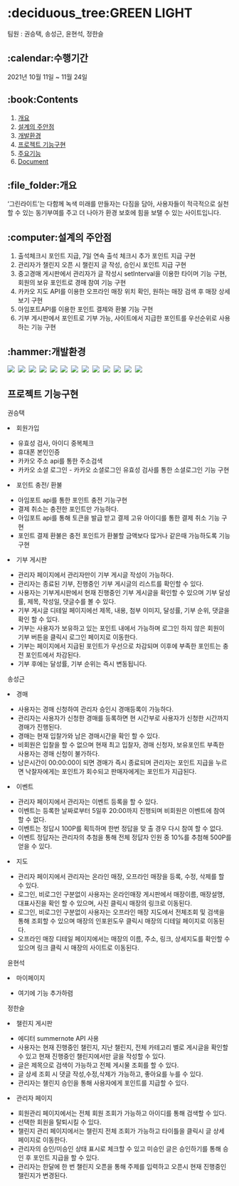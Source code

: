 <h1>:deciduous_tree:GREEN LIGHT</H1>
<p>팀원 : 권승택, 송성근, 윤현석, 정한슬</p>
<H2>:calendar:수행기간</H2>
<p>2021년 10월 11일 ~ 11월 24일</p>
<H2>:book:Contents</H2>
<ol>
  <li><a href="#">개요</a></li>
  <li><a href="#">설계의 주안점</a></li>
  <li><a href="#">개발환경</a></li>
  <li><a href="#">프로젝트 기능구현</a></li>
  <li><a href="#">주요기능</a></li>
  <li><a href="#">Document</a></li>
</ol>
<H2>:file_folder:개요</H2>
<p>
‘그린라이트’는 다함께 녹색 미래를 만들자는 다짐을 담아,
사용자들이 적극적으로 실천할 수 있는 동기부여를 주고 더 나아가 환경 보호에 힘을 보탤 수 있는 사이트입니다.
</p>
<H2>:computer:설계의 주안점</H2>
<ol>
  <li>출석체크시 포인트 지급, 7일 연속 출석 체크시 추가 포인트 지급 구현</li>
  <li>관리자가 챌린지 오픈 시 챌린지 글 작성, 승인시 포인트 지급 구현</li>
  <li>중고경매 게시판에서 관리자가 글 작성시 setInterval을 이용한 타이머 기능 구현, 회원의 보유 포인트로 경매 참여 기능 구현</li>
  <li>카카오 지도 API를 이용한 오프라인 매장 위치 확인, 원하는 매장 검색 후 매장 상세보기 구현</li>
  <li>아임포트API를 이용한 포인트 결제와 환불 기능 구현</li>
  <li>기부 게시판에서 포인트로 기부 가능, 사이트에서 지급한 포인트를 우선순위로 사용하는 기능 구현</li>
</ol>
<H2>:hammer:개발환경</H2>
<span><img src="https://img.shields.io/badge/Java-blue?style=flat-square&logo=Java&logoColor=white"/></span>&nbsp;
<span><img src="https://img.shields.io/badge/Visual Studio Code-9cf?style=flat-square&logo=Visual Studio Code&logoColor=white"/></span>&nbsp;
<span><img src="https://img.shields.io/badge/Eclipse IDE-blueviolet?style=flat-square&logo=Eclipse IDE&logoColor=white"/></span>&nbsp;
<span><img src="https://img.shields.io/badge/Html-red?style=flat-square&logo=HTML5&logoColor=white"/></span>&nbsp;
<span><img src="https://img.shields.io/badge/CSS-blue?style=flat-square&logo=CSS3&logoColor=white"/></span>&nbsp;
<span><img src="https://img.shields.io/badge/JavaScript-brightgreen?style=flat-square&logo=JavaScript&logoColor=white"/></span>&nbsp;
<span><img src="https://img.shields.io/badge/jQuery-lightgray?style=flat-square&logo=jQuery&logoColor=white"/></span>&nbsp;
<span><img src="https://img.shields.io/badge/Spring-brightgreen?style=flat-square&logo=Spring&logoColor=white"/></span>&nbsp;
<span><img src="https://img.shields.io/badge/MyBatis-black?style=flat-square&logo=&logoColor=white"/></span>&nbsp;
<span><img src="https://img.shields.io/badge/Oracle-orange?style=flat-square&logo=Oracle&logoColor=white"/></span>&nbsp;
<span><img src="https://img.shields.io/badge/Apache Tomcat-red?style=flat-square&logo=Apache Tomcat&logoColor=white"/></span>&nbsp;
<span><img src="https://img.shields.io/badge/Bootstrap-blueviolet?style=flat-square&logo=Bootstrap&logoColor=white"/></span>&nbsp;
<span><img src="https://img.shields.io/badge/Github-black?style=flat-square&logo=GitHub&logoColor=white"/></span>&nbsp;
<H2>프로젝트 기능구현</H2>
<p>권승택</p>
<li>회원가입</li>
<ul>
  <li>유효성 검사, 아이디 중복체크</li>
  <li>휴대폰 본인인증</li>
  <li>카카오 주소 api를 통한 주소검색</li>
  <li>카카오 소셜 로그인 - 카카오 소셜로그인 유효성 검사를 통한 소셜로그인 기능 구현</li>
</ul>
<li>포인트 충전/ 환불</li>
<ul>
  <li>아임포트 api를 통한 포인트 충전 기능구현</li>
  <li>결제 취소는 충전한 포인트만 가능하다.</li>
  <li>아임포트 api를 통해 토큰을 발급 받고 결제 고유 아이디를 통한 결제 취소 기능 구현</li>
  <li>포인트 결제 환불은 충전 포인트가 환불할 금액보다 많거나 같은때 가능하도록 기능 구현</li>
</ul>
<li>기부 게시판</li>
<ul>
  <li>관리자 페이지에서 관리자만이 기부 게시글 작성이 가능하다.</li>
  <li>관리자는 종료된 기부, 진행중인 기부 게시글의 리스트를 확인할 수 있다.</li>
  <li>사용자는 기부게시판에서 현재 진행중인 기부 게시글을 확인할 수 있으며 기부 달성률, 제목, 작성일, 댓글수를 볼 수 있다.</li>
  <li>기부 게시글 디테일 페이지에선 제목, 내용, 첨부 이미지, 달성률, 기부 순위, 댓글을 확인 할 수 있다.</li>
  <li>기부는 사용자가 보유하고 있는 포인트 내에서 가능하며 로그인 하지 않은 회원이 기부 버튼을 클릭시 로그인 페이지로 이동한다.</li>
  <li>기부는 페이지에서 지급된 포인트가 우선으로 차감되며 이후에 부족한 포인트는 충전 포인트에서 차감된다.</li>
  <li>기부 후에는 달성률, 기부 순위는 즉시 변동됩니다.</li>
</ul>
<p>송성근</p>
<li>경매</li>
<ul>
  <li>사용자는 경매 신청하여 관리자 승인시 경매등록이 가능하다.</li>
  <li>관리자는 사용자가 신청한 경매를 등록하면 현 시간부로 사용자가 신청한 시간까지 경매가 진행된다.</li>
  <li>경매는 현재 입찰가와 남은 경매시간을 확인 할 수 있다.</li>
  <li>비회원은 입찰을 할 수 없으며 현재 최고 입찰자, 경매 신청자, 보유포인트 부족한 사용자는 경매 신청이 불가하다.</li>
  <li>남은시간이 00:00:00이 되면 경매가 즉시 종료되며 관리자는 포인트 지급을 누르면 낙찰자에게는 포인트가 회수되고 판매자에게는 포인트가 지급된다.</li>
</ul>
<li>이벤트</li>
<ul>
  <li>관리자 페이지에서 관리자는 이벤트 등록을 할 수 있다.</li>
  <li>이벤트는 등록한 날짜로부터 5일후 20:00까지 진행되며 비회원은 이벤트에 참여 할 수 없다.</li>
  <li>이벤트는 정답시 100P를 획득하며 한번 정답을 맞 출 경우 다시 참여 할 수 없다.</li>
  <li>이벤트 정답자는 관리자의 추첨을 통해 전체 정답자 인원 중 10%를 추첨해 500P를 얻을 수 있다.</li>
</ul>
<li>지도</li>
<ul>
  <li>관리자 페이지에서 관리자는 온라인 매장, 오프라인 매장을 등록, 수정, 삭제를 할 수 있다.</li>
  <li>로그인, 비로그인 구분없이 사용자는 온라인매장 게시판에서 매장이름, 매장설명, 대표사진을 확인 할 수 있으며, 사진 클릭시 매장의 링크로 이동된다.</li>
  <li>로그인, 비로그인 구분없이 사용자는 오프라인 매장 지도에서 전체조회 및 검색을 통해 조회할 수 있으며 매장의 인포윈도우 클릭시 매장의 디테일 페이지로 이동된다.</li>
  <li>오프라인 매장 디테일 페이지에서는 매장의 이름, 주소, 링크, 상세지도를 확인할 수 있으며 링크 클릭 시 매장의 사이트로 이동된다.</li>
</ul>
<p>윤현석</p>
<li>마이페이지</li>
<ul>
  <li>여기에 기능 추가하렴</li>
</ul>
<p>정한슬</p>
<li>챌린지 게시판</li>
<ul>
  <li>에디터 summernote API 사용</li>
  <li>사용자는 현재 진행중인 챌린지, 지난 챌린지, 전체 카테고리 별로 게시글을 확인할 수 있고 현재 진행중인 챌린지에서만 글을 작성할 수 있다.</li>
  <li>글은 제목으로 검색이 가능하고 전체 게시물 조회를 할 수 있다.</li>
  <li>글 상세 조회 시 댓글 작성,수정,삭제가 가능하고, 좋아요를 누를 수 있다.</li>
  <li>관리자는 챌린지 승인을 통해 사용자에게 포인트를 지급할 수 있다.</li>
</ul>
<li>관리자 페이지</li>
<ul>
  <li>회원관리 페이지에서는 전체 회원 조회가 가능하고 아이디를 통해 검색할 수 있다.</li>
  <li>선택한 회원을 탈퇴시킬 수 있다.</li>
  <li>챌린지 관리 페이지에서는 챌린지 전체 조회가 가능하고 타이틀을 클릭시 글 상세 페이지로 이동한다.</li>
  <li>관리자의 승인/미승인 상태 표시로 체크할 수 있고 미승인 글은 승인하기를 통해 승인 후 포인트 지급을 할 수 있다.</li>
  <li>관리자는 한달에 한 번 챌린지 오픈을 통해 주제를 입력하고 오픈시 현재 진행중인 챌린지가 변경된다.</li>
</ul>
